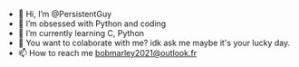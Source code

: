 - 👋 Hi, I’m @PersistentGuy
- 👀 I’m obsessed with Python and coding
- 🌱 I’m currently learning C, Python
- 💞️ You want to colaborate with me? idk ask me maybe it's your lucky day.
- 📫 How to reach me bobmarley2021@outlook.fr

<!---
PersistentGuy/PersistentGuy is a ✨ special ✨ repository because its `README.md` (this file) appears on your GitHub profile.
You can click the Preview link to take a look at your changes.
--->
